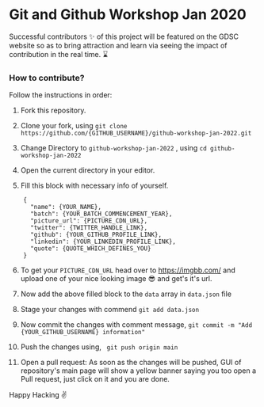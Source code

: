 # Git and Github Workshop Jan 2020
Successful contributors ✨ of this project will be featured on the GDSC website so as to bring attraction and learn via seeing the impact of contribution in the real time. ⌛

### How to contribute?

Follow the instructions in order:

1. Fork this repository.

2. Clone your fork, using
    `git clone https://github.com/{GITHUB_USERNAME}/github-workshop-jan-2022.git`

3. Change Directory to `github-workshop-jan-2022` , using
    `cd github-workshop-jan-2022`

4. Open the current directory in your editor.

5. Fill this block with necessary info of yourself.

```
    {
      "name": {YOUR_NAME},
      "batch": {YOUR_BATCH_COMMENCEMENT_YEAR},
      "picture_url": {PICTURE_CDN_URL},
      "twitter": {TWITTER_HANDLE_LINK},
      "github": {YOUR_GITHUB_PROFILE_LINK},
      "linkedin": {YOUR_LINKEDIN_PROFILE_LINK},
      "quote": {QUOTE_WHICH_DEFINES_YOU}
    }
```
6. To get your `PICTURE_CDN_URL` head over to https://imgbb.com/ and upload one of your nice looking image 😎 and get's it's url. 

7. Now add the above filled block to the `data` array in `data.json` file
   
8. Stage your changes with commend `git add data.json`

9. Now commit the changes with comment message,
    `git commit -m "Add {YOUR_GITHUB_USERNAME} information"`

10. Push the changes using,
    ` git push origin main`

11. Open a pull request: As soon as the changes will be pushed, GUI of repository's main page will show a yellow banner saying you too open a Pull request, just click on it and you are done.

Happy Hacking ✌️
